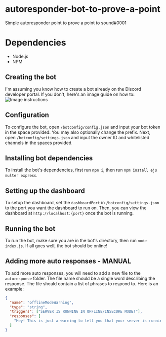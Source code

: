 # autoresponder-bot-to-prove-a-point
 Simple autoresponder point to prove a point to sound#0001

 
# Dependencies

- Node.js
- NPM

## Creating the bot

I'm assuming you know how to create a bot already on the Discord developer portal. If you don't, here's an image guide on how to:
![Image instructions](https://i.imgur.com/mWD7nS5.png)

## Configuration

To configure the bot, open `/botconfig/config.json` and input your bot token in the space provided. You may also optionally change the prefix. Next, open `/botconfig/settings.json` and input the owner ID and whitelisted channels in the spaces provided.

## Installing bot dependencies

To install the bot's dependencies, first run `npm i`, then run `npm install ejs multer express`.

## Setting up the dashboard

To setup the dashboard, set the `dashboardPort` in `/botconfig/settings.json` to the port you want the dashboard to run on. Then, you can view the dashboard at `http://localhost:{port}` once the bot is running.

## Running the bot

To run the bot, make sure you are in the bot's directory, then run `node index.js`. If all goes well, the bot should be online!

## Adding more auto responses - MANUAL

To add more auto responses, you will need to add a new file to the `autoresponse` folder. The file name should be a single word describing the response. The file should contain a list of phrases to respond to. Here is an example:

```json
{
  "name": "offlineModeWarning",
  "type": "string",
  "triggers": ["SERVER IS RUNNING IN OFFLINE/INSECURE MODE!"],
  "responses": [
    "Hey! This is just a warning to tell you that your server is running in the offline mode to allow cracked players to join. There is nothing to worry about!"
  ]
}
```
